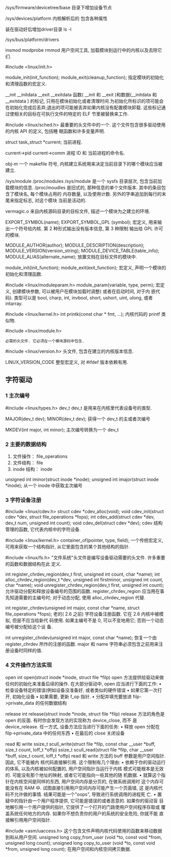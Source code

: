 /sys/firmware/devicetree/base
目录下增加设备节点

/sys/devices/platform
内核解析后的 包含各种属性

装在驱动好后增加driver目录
ls -l

/sys/bus/platform/drivers

insmod
modprobe
rmmod
	用户空间工具, 加载模块到运行中的内核以及去除它们.

\#include <linux/init.h>

module_init(init_function);
module_exit(cleanup_function);
	指定模块的初始化和清理函数的宏定义.

__init
__initdata
__exit
__exitdata
	函数( __init 和 __exit )和数据(__initdata 和 __exitdata ) 的标记, 只用在模块初始化或者清理时间.为初始化所标识的项可能会在初始化完成后丢弃;退出的项可能被丢弃如果内核没有配置模块卸载. 这些标记通过使相关的目标在可执行文件的特定的 ELF 节里被替换来工作.

\#include <linux/sched.h>
	最重要的头文件中的一个. 这个文件包含很多驱动使用的内核 API 的定义, 包括睡
眠函数和许多变量声明.

struct task_struct *current;
	当前进程.

current->pid
current->comm
	进程 ID 和 当前进程的命令名.

obj-m
	一个 makefile 符号, 内核建立系统用来决定当前目录下的哪个模块应当被建立.

/sys/module
/proc/modules
/sys/module 
	是一个 sysfs 目录层次, 包含当前加载模块的信息. /proc/moudles
是旧式的, 那种信息的单个文件版本. 其中的条目包含了模块名, 每个模块占用的
内存数量, 以及使用计数. 另外的字串追加到每行的末尾来指定标志, 对这个模块
当前是活动的.

vermagic.o
	来自内核源码目录的目标文件, 描述一个模块为之建立的环境.

EXPORT_SYMBOL(name);
EXPORT_SYMBOL_GPL (symbol);
	宏定义, 用来输出一个符号给内核. 第 2 种形式输出没有版本信息, 第 3 种限制
输出给 GPL 许可的模块.

MODULE_AUTHOR(author);
MODULE_DESCRIPTION(description);
MODULE_VERSION(version_string);
MODULE_DEVICE_TABLE(table_info);
MODULE_ALIAS(alternate_name);
	放置文档在目标文件的模块中.

module_init(init_function);
module_exit(exit_function);
	宏定义, 声明一个模块的初始化和清理函数.

\#include <linux/moduleparam.h>
module_param(variable, type, perm);
	宏定义, 创建模块参数, 可以被用户在模块加载时调整( 或者在启动时间, 对于内
嵌代码). 类型可以是 bool, charp, int, invbool, short, ushort, uint, ulong,
或者 intarray.

\#include <linux/kernel.h>
int printk(const char * fmt, ...);
	内核代码的 printf 类似物.

\#include <linux/module.h>

	必需的头文件. 它必须在一个模块源码中包含.

\#include <linux/version.h>
	头文件, 包含在建立的内核版本信息.

LINUX_VERSION_CODE
	整型宏定义, 对 #ifdef 版本依赖有用.
	
## 字符驱动

### 1 主次编号
\#include <linux/types.h>
dev_t
	dev_t 是用来在内核里代表设备号的类型.

MAJOR(dev_t dev);
MINOR(dev_t dev);
	获得一个 dev_t 的主或者次编号

MKDEV(int major, int minor);
	主次编号转换为一个 dev_t

### 2 主要的数据结构

1. 文件操作：
file_operations
2. 文件结构：
file
3. inode 结构：
inode

unsigned int iminor(struct inode *inode);
unsigned int imajor(struct inode *inode);
	从一个 inode 中获取主次编号
	


### 3 字符设备注册

\#include <linux/cdev.h>
struct cdev *cdev_alloc(void);
void cdev_init(struct cdev *dev, struct file_operations *fops);
int cdev_add(struct cdev *dev, dev_t num, unsigned int count);
void cdev_del(struct cdev *dev);
	cdev 结构管理的函数, 它代表内核中的字符设备.
	
\#include <linux/kernel.h>
container_of(pointer, type, field);
	一个传统宏定义, 可用来获取一个结构指针, 从它里面包含的某个其他结构的指针.
	
\#include <linux/fs.h>
	"文件系统"头文件是编写设备驱动需要的头文件. 许多重要的函数和数据结构在此
定义.

int register_chrdev_region(dev_t first, unsigned int count, char *name);
int alloc_chrdev_region(dev_t *dev, unsigned int firstminor, unsigned int count, char *name);
void unregister_chrdev_region(dev_t first, unsigned int count);
	允许驱动分配和释放设备编号的范围的函数. register_chrdev_region 应当用在事先知道需要的主编号时; 对于动态分配, 使用 alloc_chrdev_region 代替.

int register_chrdev(unsigned int major, const char *name, struct
file_operations *fops);
	老的( 2.6 之前) 字符设备注册函数. 它在 2.6 内核中被模拟, 但是不应当给新代
码使用. 如果主编号不是 0, 可以不变地用它; 否则一个动态编号被分配给这个设
备.

int unregister_chrdev(unsigned int major, const char *name);
	恢复一个由 register_chrdev 所作的注册的函数. major 和 name 字符串必须包含之前用来注册设备时同样的值.

### 4 文件操作方法实现
open
int open(struct inode *inode, struct file *filp)
	open 方法提供给驱动来做任何的初始化来准备后续的操作. 在大部分驱动中, open 应当进行下面的工作:
	• 检查设备特定的错误(例如设备没准备好, 或者类似的硬件错误
	• 如果它第一次打开, 初始化设备
	• 如果需要, 更新 f_op 指针.
	• 分配并填充要放进 filp->private_data 的任何数据结构

release
int release(struct inode *inode, struct file *filp)
	release 方法的角色是 open 的反面. 有时你会发现方法的实现称为 device_close, 而不
是 device_release. 任一方式, 设备方法应当进行下面的任务:
	• 释放 open 分配在 filp->private_data 中的任何东西
	• 在最后的 close 关闭设备

read 和 write
ssize_t scull_write(struct file *filp, const char __user *buff, size_t count, loff_t *offp)
ssize_t scull_read(struct file *filp, char __user *buff, size_t count, loff_t *offp)
	read 和 write 方法的 buff 参数是用户空间指针. 因此, 它不能被内
	核代码直接解引用. 这个限制有几个理由:
	• 依赖于你的驱动运行的体系, 以及内核被如何配置的, 用户空间指针当运行于内核
	模式可能根本是无效的. 可能没有那个地址的映射, 或者它可能指向一些其他的随
	机数据.
	• 就算这个指针在内核空间是同样的东西, 用户空间内存是分页的, 在做系统调用时
	这个内存可能没有在 RAM 中. 试图直接引用用户空间内存可能产生一个页面错, 这
	是内核代码不允许做的事情. 结果可能是一个"oops", 导致进行系统调用的进程死
	亡.
	• 置疑中的指针由一个用户程序提供, 它可能是错误的或者恶意的. 如果你的驱动盲
	目地解引用一个用户提供的指针, 它提供了一个打开的门路使用户空间程序存取或
	覆盖系统任何地方的内存. 如果你不想负责你的用户的系统的安全危险, 你就不能
	直接解引用用户空间指针.

\#include <asm/uaccess.h>
	这个包含文件声明内核代码使用的函数来移动数据到和从用户空间.
unsigned long copy_from_user (void *to, const void *from, unsigned long count);
unsigned long copy_to_user (void *to, const void *from, unsigned long count);
	在用户空间和内核空间拷贝数据.





